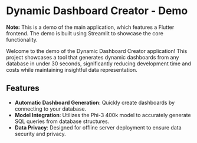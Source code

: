 # Dynamic Dashboard Creator - Demo

**Note:** This is a demo of the main application, which features a Flutter frontend. The demo is built using Streamlit to showcase the core functionality.

Welcome to the demo of the Dynamic Dashboard Creator application! This project showcases a tool that generates dynamic dashboards from any database in under 30 seconds, significantly reducing development time and costs while maintaining insightful data representation.

## Features

- **Automatic Dashboard Generation**: Quickly create dashboards by connecting to your database.
- **Model Integration**: Utilizes the Phi-3 400k model to accurately generate SQL queries from database structures.
- **Data Privacy**: Designed for offline server deployment to ensure data security and privacy.
